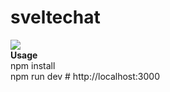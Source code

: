 # sveltechat
![](Svelte-Cybernetically-enhanced-w.gif)<br />
<b>Usage</b> <br />
npm install <br />
npm run dev # http://localhost:3000
